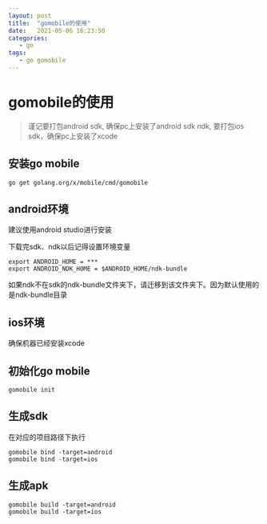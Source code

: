 ```yaml
---
layout: post
title:  "gomobile的使用"
date:   2021-05-06 16:23:50
categories: 
   - go
tags:
   - go gomobile
---
```


# gomobile的使用

> 谨记要打包android  sdk, 确保pc上安装了android sdk ndk,  要打包ios  sdk，确保pc上安装了xcode

## 安装go mobile

```
go get golang.org/x/mobile/cmd/gomobile
```

## android环境

建议使用android studio进行安装

下载完sdk、ndk以后记得设置环境变量

```
export ANDROID_HOME = ***
export ANDROID_NDK_HOME = $ANDROID_HOME/ndk-bundle
```

如果ndk不在sdk的ndk-bundle文件夹下，请迁移到该文件夹下。因为默认使用的是ndk-bundle目录

## ios环境

确保机器已经安装xcode

## 初始化go mobile

```
gomobile init
```

## 生成sdk

在对应的项目路径下执行
```
gomobile bind -target=android
gomobile bind -target=ios
```

## 生成apk

```
gomobile build -target=android
gomobile build -target=ios
```